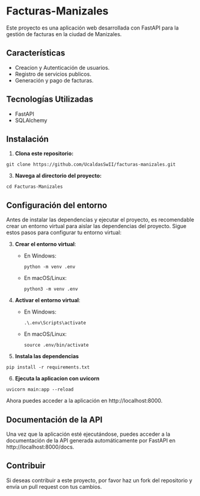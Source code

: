 # Facturas-Manizales

Este proyecto es una aplicación web desarrollada con FastAPI para la gestión de facturas en la ciudad de Manizales.

## Características

- Creacion y Autenticación de usuarios.
- Registro de servicios publicos.
- Generación y pago de facturas.

## Tecnologías Utilizadas

- FastAPI
- SQLAlchemy

## Instalación

1. **Clona este repositorio:**
 ```shell
 git clone https://github.com/UcaldasSwII/facturas-manizales.git
 ```

3. **Navega al directorio del proyecto:**
  ```shell
  cd Facturas-Manizales
  ```
## Configuración del entorno

Antes de instalar las dependencias y ejecutar el proyecto, es recomendable crear un entorno virtual para aislar las dependencias del proyecto. Sigue estos pasos para configurar tu entorno virtual:

3. **Crear el entorno virtual**:
   - En Windows:
     ```shell
     python -m venv .env
     ```
   - En macOS/Linux:
     ```shell
     python3 -m venv .env
     ```

4. **Activar el entorno virtual**:
   - En Windows:
     ```shell
     .\.env\Scripts\activate
     ```
   - En macOS/Linux:
     ```shell
     source .env/bin/activate
     ```

5. **Instala las dependencias**
  ```shell
  pip install -r requirements.txt
  ```

6. **Ejecuta la aplicacion con uvicorn**
  ```shell
  uvicorn main:app --reload
  ```
Ahora puedes acceder a la aplicación en http://localhost:8000.

## Documentación de la API

Una vez que la aplicación esté ejecutándose, puedes acceder a la documentación de la API generada automáticamente por FastAPI en http://localhost:8000/docs.

## Contribuir
Si deseas contribuir a este proyecto, por favor haz un fork del repositorio y envía un pull request con tus cambios.
